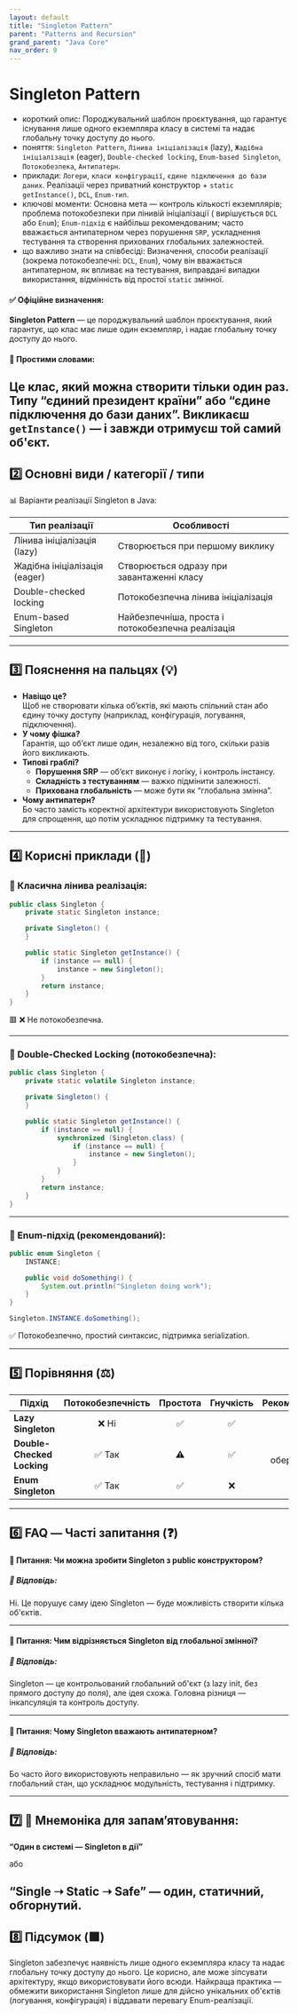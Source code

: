 ```yaml
---
layout: default
title: "Singleton Pattern"
parent: "Patterns and Recursion"
grand_parent: "Java Core"
nav_order: 9
---
```


# Singleton Pattern

* короткий опис: Породжувальний шаблон проєктування, що гарантує існування лише одного екземпляра класу в системі та
  надає глобальну точку доступу до нього.
* поняття: `Singleton Pattern`, `Лінива ініціалізація` (lazy), `Жадібна ініціалізація` (eager),
  `Double-checked locking`, `Enum-based Singleton`, `Потокобезпека`, `Антипатерн`.
* приклади: `Логери`, `класи конфігурації`, `єдине підключення до бази даних`. Реалізації через приватний конструктор +
  `static getInstance()`, `DCL`, `Enum-тип`.
* ключові моменти: Основна мета — контроль кількості екземплярів; проблема потокобезпеки при лінивій ініціалізації (
  вирішується `DCL` або `Enum`); `Enum-підхід` є найбільш рекомендованим; часто вважається антипатерном через порушення
  `SRP`, ускладнення тестування та створення прихованих глобальних залежностей.
* що важливо знати на співбесіді: Визначення, способи реалізації (зокрема потокобезпечні: `DCL`, `Enum`), чому він
  вважається антипатерном, як впливає на тестування, виправдані випадки використання, відмінність від простої `static`
  змінної.

#### **✅ Офіційне визначення:**

**Singleton Pattern** — це породжувальний шаблон проєктування, який гарантує, що клас має лише один екземпляр, і надає
глобальну точку доступу до нього.

#### **🧠 Простими словами:**

Це клас, який можна створити тільки один раз. Типу “єдиний президент країни” або “єдине підключення до бази даних”. Викликаєш
**`getInstance()`** — і завжди отримуєш той самий об'єкт.
---

## **2️⃣ Основні види / категорії / типи**

📊 Варіанти реалізації Singleton в Java:

| Тип реалізації                | Особливості                                       |
|-------------------------------|---------------------------------------------------|
| Лінива ініціалізація (lazy)   | Створюється при першому виклику                   |
| Жадібна ініціалізація (eager) | Створюється одразу при завантаженні класу         |
| Double-checked locking        | Потокобезпечна лінива ініціалізація               |
| Enum-based Singleton          | Найбезпечніша, проста і потокобезпечна реалізація |

---

## **3️⃣ Пояснення на пальцях (💡)**

* **Навіщо це?**  
  Щоб не створювати кілька об’єктів, які мають спільний стан або єдину точку доступу (наприклад, конфігурація,
  логування, підключення).
* **У чому фішка?**  
  Гарантія, що обʼєкт лише один, незалежно від того, скільки разів його викликають.
* **Типові граблі?**
    * **Порушення SRP** — об’єкт виконує і логіку, і контроль інстансу.
    * **Складність з тестуванням** — важко підмінити залежності.
    * **Прихована глобальність** — може бути як “глобальна змінна”.
* **Чому антипатерн?**  
  Бо часто замість коректної архітектури використовують Singleton для спрощення, що потім ускладнює підтримку та
  тестування.

---

## **4️⃣ Корисні приклади (🧪)**

### **🔻 Класична лінива реалізація:**

```java
public class Singleton {
    private static Singleton instance;

    private Singleton() {
    }

    public static Singleton getInstance() {
        if (instance == null) {
            instance = new Singleton();
        }
        return instance;
    }
}
```

🟥 ❌ Не потокобезпечна.

---

### **🔻 Double-Checked Locking (потокобезпечна):**

```java
public class Singleton {
    private static volatile Singleton instance;

    private Singleton() {
    }

    public static Singleton getInstance() {
        if (instance == null) {
            synchronized (Singleton.class) {
                if (instance == null) {
                    instance = new Singleton();
                }
            }
        }
        return instance;
    }
}
```

---

### **🔻 Enum-підхід (рекомендований):**

```java
public enum Singleton {
    INSTANCE;

    public void doSomething() {
        System.out.println("Singleton doing work");
    }
}
```

```java
Singleton.INSTANCE.doSomething();
```

✅ Потокобезпечно, простий синтаксис, підтримка serialization.

---

## **5️⃣ Порівняння (⚖️)**

| Підхід                     | Потокобезпечність | Простота | Гнучкість |  Рекомендований   |
|----------------------------|:-----------------:|:--------:|:---------:|:-----------------:|
| **Lazy Singleton**         |       ❌ Ні        |    ✅     |     ✅     |         ❌         |
| **Double-Checked Locking** |       ✅ Так       |    ⚠️    |     ✅     | ✅ (з обережністю) |
| **Enum Singleton**         |       ✅ Так       |    ✅     |     ❌     |         ✅         |

---

## **6️⃣ FAQ — Часті запитання (❓)**

#### **🔹 Питання: Чи можна зробити Singleton з public конструктором?**

##### **💬 Відповідь:**

Ні. Це порушує саму ідею Singleton — буде можливість створити кілька об'єктів.

---

#### **🔹 Питання: Чим відрізняється Singleton від глобальної змінної?**

##### **💬 Відповідь:**

Singleton — це контрольований глобальний об'єкт (з lazy init, без прямого доступу до поля), але ідея схожа. Головна
різниця — інкапсуляція та контроль доступу.

---

#### **🔹 Питання: Чому Singleton вважають антипатерном?**

##### **💬 Відповідь:**

Бо часто його використовують неправильно — як зручний спосіб мати глобальний стан, що ускладнює модульність, тестування
і підтримку.

---

## **7️⃣ 🧠 Мнемоніка для запам’ятовування:**

**“Один в системі — Singleton в дії”**

або

**“Single ➝ Static ➝ Safe”** — один, статичний, обгорнутий.
---

## **8️⃣ Підсумок (🟩)**

Singleton забезпечує наявність лише одного екземпляра класу та надає глобальну точку доступу до нього. Це корисно, але
може зіпсувати архітектуру, якщо використовувати його всюди. Найкраща практика — обмежити використання Singleton лише
для дійсно унікальних об'єктів (логування, конфігурація) і віддавати перевагу Enum-реалізації.